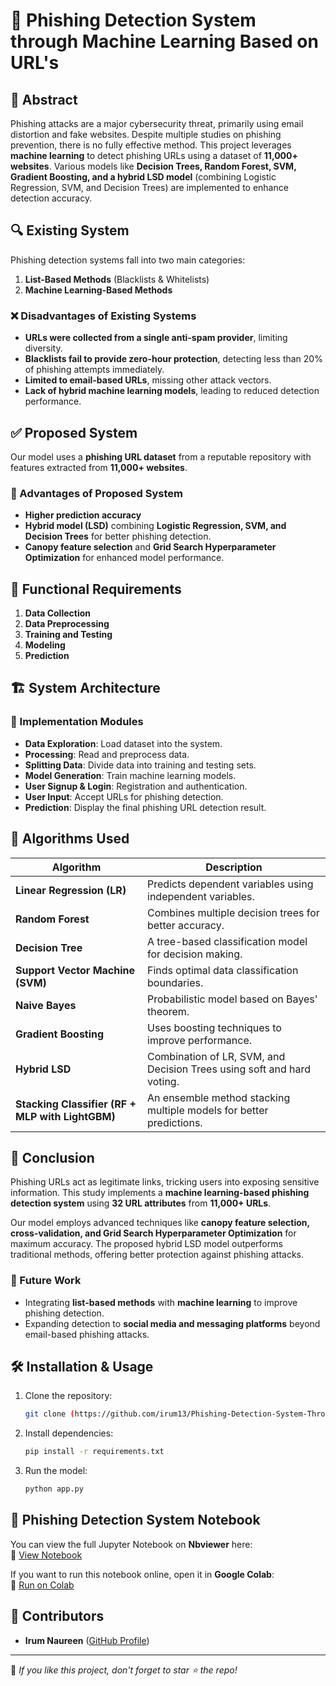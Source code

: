 # 🚀 Phishing Detection System through Machine Learning Based on URL's

## 📌 Abstract
Phishing attacks are a major cybersecurity threat, primarily using email distortion and fake websites. Despite multiple studies on phishing prevention, there is no fully effective method. This project leverages **machine learning** to detect phishing URLs using a dataset of **11,000+ websites**. Various models like **Decision Trees, Random Forest, SVM, Gradient Boosting, and a hybrid LSD model** (combining Logistic Regression, SVM, and Decision Trees) are implemented to enhance detection accuracy.

## 🔍 Existing System
Phishing detection systems fall into two main categories:
1. **List-Based Methods** (Blacklists & Whitelists)
2. **Machine Learning-Based Methods**

### ❌ Disadvantages of Existing Systems
- **URLs were collected from a single anti-spam provider**, limiting diversity.
- **Blacklists fail to provide zero-hour protection**, detecting less than 20% of phishing attempts immediately.
- **Limited to email-based URLs**, missing other attack vectors.
- **Lack of hybrid machine learning models**, leading to reduced detection performance.

## ✅ Proposed System
Our model uses a **phishing URL dataset** from a reputable repository with features extracted from **11,000+ websites**. 

### 🔹 Advantages of Proposed System
- **Higher prediction accuracy**
- **Hybrid model (LSD)** combining **Logistic Regression, SVM, and Decision Trees** for better phishing detection.
- **Canopy feature selection** and **Grid Search Hyperparameter Optimization** for enhanced model performance.

## 🔧 Functional Requirements
1. **Data Collection**
2. **Data Preprocessing**
3. **Training and Testing**
4. **Modeling**
5. **Prediction**

## 🏗️ System Architecture
### 📌 Implementation Modules
- **Data Exploration**: Load dataset into the system.
- **Processing**: Read and preprocess data.
- **Splitting Data**: Divide data into training and testing sets.
- **Model Generation**: Train machine learning models.
- **User Signup & Login**: Registration and authentication.
- **User Input**: Accept URLs for phishing detection.
- **Prediction**: Display the final phishing URL detection result.

## 🧠 Algorithms Used
| Algorithm  | Description |
|------------|------------|
| **Linear Regression (LR)** | Predicts dependent variables using independent variables. |
| **Random Forest** | Combines multiple decision trees for better accuracy. |
| **Decision Tree** | A tree-based classification model for decision making. |
| **Support Vector Machine (SVM)** | Finds optimal data classification boundaries. |
| **Naive Bayes** | Probabilistic model based on Bayes' theorem. |
| **Gradient Boosting** | Uses boosting techniques to improve performance. |
| **Hybrid LSD** | Combination of LR, SVM, and Decision Trees using soft and hard voting. |
| **Stacking Classifier (RF + MLP with LightGBM)** | An ensemble method stacking multiple models for better predictions. |

## 📌 Conclusion
Phishing URLs act as legitimate links, tricking users into exposing sensitive information. This study implements a **machine learning-based phishing detection system** using **32 URL attributes** from **11,000+ URLs**. 

Our model employs advanced techniques like **canopy feature selection, cross-validation, and Grid Search Hyperparameter Optimization** for maximum accuracy. The proposed hybrid LSD model outperforms traditional methods, offering better protection against phishing attacks.

### 🚀 Future Work
- Integrating **list-based methods** with **machine learning** to improve phishing detection.
- Expanding detection to **social media and messaging platforms** beyond email-based phishing attacks.

## 🛠️ Installation & Usage
1. Clone the repository:
   ```sh
   git clone (https://github.com/irum13/Phishing-Detection-System-Through-Hybrid-ML-Based-on-URL-)
   ```
2. Install dependencies:
   ```sh
   pip install -r requirements.txt
   ```
3. Run the model:
   ```sh
   python app.py
   ```
## 📖 Phishing Detection System Notebook

You can view the full Jupyter Notebook on **Nbviewer** here:  
🔗 [View Notebook](https://nbviewer.org/github/irum13/Phishing-Detection-System-Through-Hybrid-ML-Based-on-URL-/blob/main/org.ipynb)

If you want to run this notebook online, open it in **Google Colab**:  
🚀 [Run on Colab](https://colab.research.google.com/github/irum13/Phishing-Detection-System-Through-Hybrid-ML-Based-on-URL-/blob/main/org.ipynb)

## 📌 Contributors
- **Irum Naureen** ([GitHub Profile](https://github.com/irum13))

---
📢 *If you like this project, don't forget to star ⭐ the repo!*
